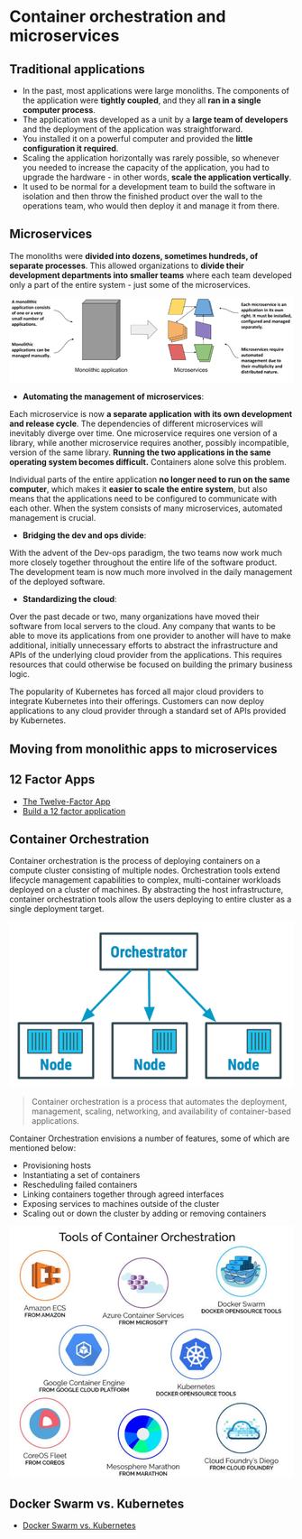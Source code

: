 # Container orchestration and microservices

## Traditional applications
- In the past, most applications were large monoliths. The components of the application were **tightly coupled**, and they all **ran in a single computer process**.
- The application was developed as a unit by a **large team of developers** and the deployment of the application was straightforward.
- You installed it on a powerful computer and provided the **little configuration it required**.
- Scaling the application horizontally was rarely possible, so whenever you needed to increase the capacity of the application, you had to upgrade the hardware - in other words, **scale the application vertically**.
- It used to be normal for a development team to build the software in isolation and then throw the finished product over the wall to the operations team, who would then deploy it and manage it from there.


## Microservices
The monoliths were **divided into dozens, sometimes hundreds, of separate processes**. This allowed organizations to **divide their development departments into smaller teams** where each team developed only a part of the entire system - just some of the microservices.

![Comparing monolithic applications with microservices](./images/img01.png)
<!-- Source: https://livebook.manning.com/book/kubernetes-in-action-second-edition/chapter-1/v-14/17 -->

- **Automating the management of microservices**: 

Each microservice is now **a separate application with its own development and release cycle**. The dependencies of different microservices will inevitably diverge over time. One microservice requires one version of a library, while another microservice requires another, possibly incompatible, version of the same library. **Running the two applications in the same operating system becomes difficult.** Containers alone solve this problem.

Individual parts of the entire application **no longer need to run on the same computer**, which makes it **easier to scale the entire system**, but also means that the applications need to be configured to communicate with each other. When the system consists of many microservices, automated management is crucial.

- **Bridging the dev and ops divide**:

With the advent of the Dev-ops paradigm, the two teams now work much more closely together throughout the entire life of the software product. The development team is now much more involved in the daily management of the deployed software.

- **Standardizing the cloud**:

Over the past decade or two, many organizations have moved their software from local servers to the cloud. Any company that wants to be able to move its applications from one provider to another will have to make additional, initially unnecessary efforts to abstract the infrastructure and APIs of the underlying cloud provider from the applications. This requires resources that could otherwise be focused on building the primary business logic.

The popularity of Kubernetes has forced all major cloud providers to integrate Kubernetes into their offerings. Customers can now deploy applications to any cloud provider through a standard set of APIs provided by Kubernetes.


## Moving from monolithic apps to microservices


## 12 Factor Apps
- [The Twelve-Factor App](https://12factor.net/)
- [Build a 12 factor application](https://github.com/docker/labs/blob/master/12factor/00_application.md)


## Container Orchestration
Container orchestration is the process of deploying containers on a compute cluster consisting of multiple nodes. Orchestration tools extend lifecycle management capabilities to complex, multi-container workloads deployed on a cluster of machines. By abstracting the host infrastructure, container orchestration tools allow the users deploying to entire cluster as a single deployment target.

![Container orchestration](./images/img03.png)
<!-- Source: https://devopedia.org/container-orchestration -->

> Container orchestration is a process that automates the deployment, management, scaling, networking, and availability of container-based applications.

Container Orchestration envisions a number of features, some of which are mentioned below:
- Provisioning hosts
- Instantiating a set of containers
- Rescheduling failed containers
- Linking containers together through agreed interfaces
- Exposing services to machines outside of the cluster
- Scaling out or down the cluster by adding or removing containers

![Container orchestration tools](./images/img02.png)
<!-- Source: https://devopedia.org/container-orchestration -->



## Docker Swarm vs. Kubernetes
- [Docker Swarm vs. Kubernetes](https://www.suse.com/c/rancher_blog/docker-swarm-vs-kubernetes/)




